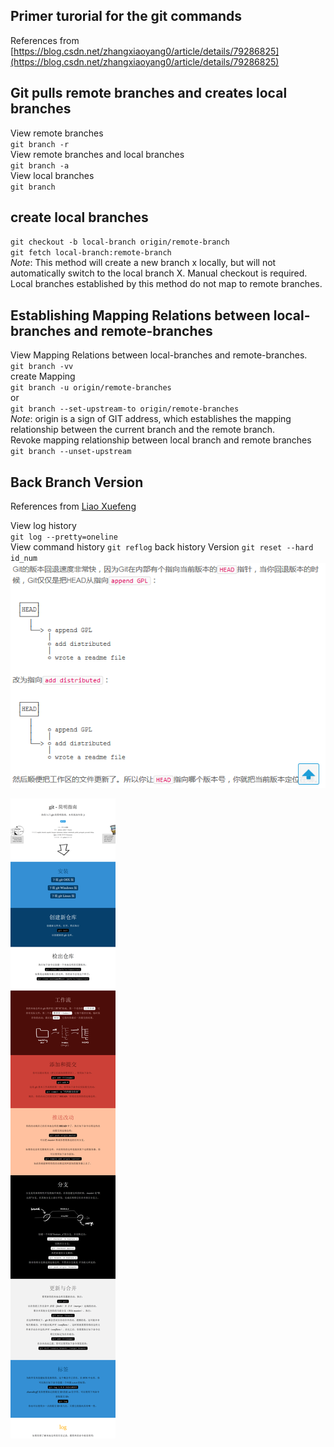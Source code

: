 ## Primer turorial for the git commands  
References from [https://blog.csdn.net/zhangxiaoyang0/article/details/79286825](https://blog.csdn.net/zhangxiaoyang0/article/details/79286825)

## Git pulls remote branches and creates local branches
View remote branches  
`git branch -r`  
View remote branches and local branches  
`git branch -a`  
View local branches  
`git branch`

## create local branches
`git checkout -b local-branch origin/remote-branch`  
`git fetch local-branch:remote-branch`  
*Note*: This method will create a new branch x locally, but will not automatically switch to the local branch X. Manual checkout is required. Local branches established by this method do not map to remote branches.

## Establishing Mapping Relations between local-branches and remote-branches
View Mapping Relations between local-branches and remote-branches.  
`git branch -vv`  
create Mapping  
`git branch -u origin/remote-branches`  
or  
`git branch --set-upstream-to origin/remote-branches`  
*Note*: origin is a sign of GIT address, which establishes the mapping relationship between the current branch and the remote branch.  
Revoke mapping relationship between local branch and remote branches  
`git branch --unset-upstream`

## Back Branch Version
References from [Liao Xuefeng](https://www.liaoxuefeng.com/wiki/896043488029600/897013573512192)

View log history  
`git log --pretty=oneline`  
View command history
`git reflog`
back history Version
`git reset --hard id_num`
![git-log](gitlog.png)

![git-tutorial](git-tutorial.png)

